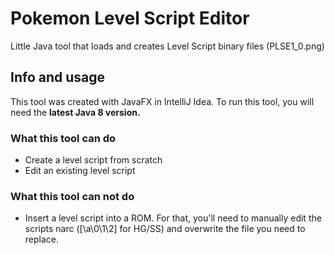 # Pokemon Level Script Editor
Little Java tool that loads and creates Level Script binary files
(PLSE1_0.png)

## Info and usage
This tool was created with JavaFX in IntelliJ Idea. To run this tool, you will need the **latest Java 8 version.**

### What this tool can do
- Create a level script from scratch
- Edit an existing level script

### What this tool can **not** do
- Insert a level script into a ROM.
For that, you'll need to manually edit the scripts narc ([\a\0\1\2] for HG/SS) and overwrite the file you need to replace.
